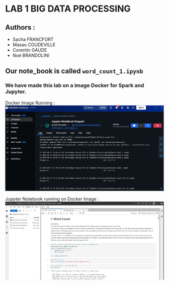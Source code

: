 # LAB 1 BIG DATA PROCESSING

## Authors : 
- Sacha FRANCFORT
- Masao COUDEVILLE
- Corentin GAUDE
- Noé BRANDOLINI

## Our note_book is called ```word_count_1.ipynb```

### We have made this lab on a image Docker for Spark and Jupyter.

Docker Image Running :
![Docker Image Running](img/docker_running.png)

Jupyter Notebook running on Docker Image :
![Jupyter Notebook running on Docker Image](img/localhost_docker.png)
